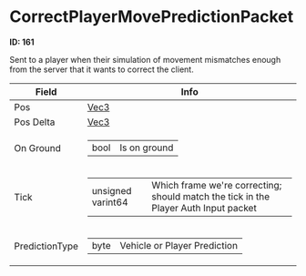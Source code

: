 # CorrectPlayerMovePredictionPacket

__ID: 161__

Sent to a player when their simulation of movement mismatches enough from the server that it wants to correct the client.

<table><thead><tr><th>Field</th><th>Info</th></tr></thead><tbody>
<tr><td>Pos</td><td><a href="../types/Vec3.md">Vec3</a></td></tr>
<tr><td>Pos Delta</td><td><a href="../types/Vec3.md">Vec3</a></td></tr>
<tr><td>On Ground</td><td><table><tbody><tr><td>bool</td><td>Is on ground</td></tr></tbody></table></td></tr>
<tr><td>Tick</td><td><table><tbody><tr><td>unsigned varint64</td><td>Which frame we're correcting; should match the tick in the Player Auth Input packet</td></tr></tbody></table></td></tr>
<tr><td>PredictionType</td><td><table><tbody><tr><td>byte</td><td>Vehicle or Player Prediction</td></tr></tbody></table></td></tr>
</tbody></table>